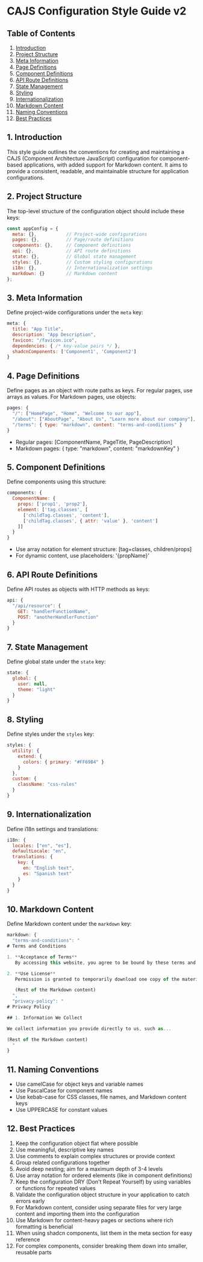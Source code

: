 # CAJS Configuration Style Guide v2

## Table of Contents
1. [Introduction](#1-introduction)
2. [Project Structure](#2-project-structure)
3. [Meta Information](#3-meta-information)
4. [Page Definitions](#4-page-definitions)
5. [Component Definitions](#5-component-definitions)
6. [API Route Definitions](#6-api-route-definitions)
7. [State Management](#7-state-management)
8. [Styling](#8-styling)
9. [Internationalization](#9-internationalization)
10. [Markdown Content](#10-markdown-content)
11. [Naming Conventions](#11-naming-conventions)
12. [Best Practices](#12-best-practices)

## 1. Introduction

This style guide outlines the conventions for creating and maintaining a CAJS (Component Architecture JavaScript) configuration for component-based applications, with added support for Markdown content. It aims to provide a consistent, readable, and maintainable structure for application configurations.

## 2. Project Structure

The top-level structure of the configuration object should include these keys:

```javascript
const appConfig = {
  meta: {},           // Project-wide configurations
  pages: {},          // Page/route definitions
  components: {},     // Component definitions
  api: {},            // API route definitions
  state: {},          // Global state management
  styles: {},         // Custom styling configurations
  i18n: {},           // Internationalization settings
  markdown: {}        // Markdown content
};
```

## 3. Meta Information

Define project-wide configurations under the `meta` key:

```javascript
meta: {
  title: "App Title",
  description: "App Description",
  favicon: "/favicon.ico",
  dependencies: { /* key-value pairs */ },
  shadcnComponents: ['Component1', 'Component2']
}
```

## 4. Page Definitions

Define pages as an object with route paths as keys. For regular pages, use arrays as values. For Markdown pages, use objects:

```javascript
pages: {
  "/": ["HomePage", "Home", "Welcome to our app"],
  "/about": ["AboutPage", "About Us", "Learn more about our company"],
  "/terms": { type: "markdown", content: "terms-and-conditions" }
}
```

- Regular pages: [ComponentName, PageTitle, PageDescription]
- Markdown pages: { type: "markdown", content: "markdownKey" }

## 5. Component Definitions

Define components using this structure:

```javascript
components: {
  ComponentName: {
    props: ['prop1', 'prop2'],
    element: ['tag.classes', [
      ['childTag.classes', 'content'],
      ['childTag.classes', { attr: 'value' }, 'content']
    ]]
  }
}
```

- Use array notation for element structure: [tag+classes, children/props]
- For dynamic content, use placeholders: '{propName}'

## 6. API Route Definitions

Define API routes as objects with HTTP methods as keys:

```javascript
api: {
  "/api/resource": {
    GET: "handlerFunctionName",
    POST: "anotherHandlerFunction"
  }
}
```

## 7. State Management

Define global state under the `state` key:

```javascript
state: {
  global: {
    user: null,
    theme: "light"
  }
}
```

## 8. Styling

Define styles under the `styles` key:

```javascript
styles: {
  utility: {
    extend: {
      colors: { primary: "#FF69B4" }
    }
  },
  custom: {
    className: "css-rules"
  }
}
```

## 9. Internationalization

Define i18n settings and translations:

```javascript
i18n: {
  locales: ["en", "es"],
  defaultLocale: "en",
  translations: {
    key: {
      en: "English text",
      es: "Spanish text"
    }
  }
}
```

## 10. Markdown Content

Define Markdown content under the `markdown` key:

```javascript
markdown: {
  "terms-and-conditions": "
# Terms and Conditions

1. **Acceptance of Terms**
   By accessing this website, you agree to be bound by these terms and conditions.

2. **Use License**
   Permission is granted to temporarily download one copy of the materials...

   (Rest of the Markdown content)
  ",
  "privacy-policy": "
# Privacy Policy

## 1. Information We Collect

We collect information you provide directly to us, such as...

(Rest of the Markdown content)
  "
}
```

## 11. Naming Conventions

- Use camelCase for object keys and variable names
- Use PascalCase for component names
- Use kebab-case for CSS classes, file names, and Markdown content keys
- Use UPPERCASE for constant values

## 12. Best Practices

1. Keep the configuration object flat where possible
2. Use meaningful, descriptive key names
3. Use comments to explain complex structures or provide context
4. Group related configurations together
5. Avoid deep nesting; aim for a maximum depth of 3-4 levels
6. Use array notation for ordered elements (like in component definitions)
7. Keep the configuration DRY (Don't Repeat Yourself) by using variables or functions for repeated values
8. Validate the configuration object structure in your application to catch errors early
9. For Markdown content, consider using separate files for very large content and importing them into the configuration
10. Use Markdown for content-heavy pages or sections where rich formatting is beneficial
11. When using shadcn components, list them in the meta section for easy reference
12. For complex components, consider breaking them down into smaller, reusable parts
